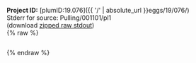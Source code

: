 **Project ID:** [plumID:19.076]({{ '/' | absolute_url }}eggs/19/076/)  
Stderr for source:  Pulling/001101/pl1   
(download [zipped raw stdout](pl1.plumed.stdout.txt.zip))  
{% raw %}
<pre>
</pre>
{% endraw %}
